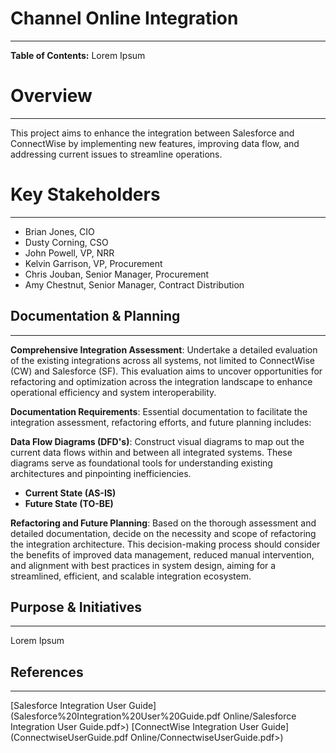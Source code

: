 # Channel Online Integration
---
**Table of Contents:**
Lorem Ipsum
# Overview
---
This project aims to enhance the integration between Salesforce and ConnectWise by implementing new features, improving data flow, and addressing current issues to streamline operations.
# Key Stakeholders
---
- Brian Jones, CIO
- Dusty Corning, CSO
- John Powell, VP, NRR
- Kelvin Garrison, VP, Procurement
- Chris Jouban, Senior Manager, Procurement
- Amy Chestnut, Senior Manager, Contract Distribution
## Documentation & Planning
---
**Comprehensive Integration Assessment**: Undertake a detailed evaluation of the existing integrations across all systems, not limited to ConnectWise (CW) and Salesforce (SF). This evaluation aims to uncover opportunities for refactoring and optimization across the integration landscape to enhance operational efficiency and system interoperability.

**Documentation Requirements**: Essential documentation to facilitate the integration assessment, refactoring efforts, and future planning includes:

**Data Flow Diagrams (DFD's)**: Construct visual diagrams to map out the current data flows within and between all integrated systems. These diagrams serve as foundational tools for understanding existing architectures and pinpointing inefficiencies.
- **Current State (AS-IS)**
- **Future State (TO-BE)**

**Refactoring and Future Planning**: Based on the thorough assessment and detailed documentation, decide on the necessity and scope of refactoring the integration architecture. This decision-making process should consider the benefits of improved data management, reduced manual intervention, and alignment with best practices in system design, aiming for a streamlined, efficient, and scalable integration ecosystem.
## Purpose & Initiatives
---
Lorem Ipsum
## References
---
[Salesforce Integration User Guide](Salesforce%20Integration%20User%20Guide.pdf Online/Salesforce Integration User Guide.pdf>)
[ConnectWise Integration User Guide](ConnectwiseUserGuide.pdf Online/ConnectwiseUserGuide.pdf>)
